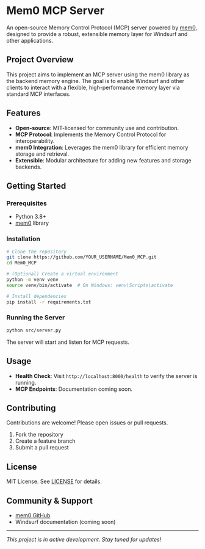 # Mem0 MCP Server

An open-source Memory Control Protocol (MCP) server powered by [mem0](https://github.com/mem0ai/mem0), designed to provide a robust, extensible memory layer for Windsurf and other applications.

## Project Overview

This project aims to implement an MCP server using the mem0 library as the backend memory engine. The goal is to enable Windsurf and other clients to interact with a flexible, high-performance memory layer via standard MCP interfaces.

## Features
- **Open-source**: MIT-licensed for community use and contribution.
- **MCP Protocol**: Implements the Memory Control Protocol for interoperability.
- **mem0 Integration**: Leverages the mem0 library for efficient memory storage and retrieval.
- **Extensible**: Modular architecture for adding new features and storage backends.

## Getting Started

### Prerequisites
- Python 3.8+
- [mem0](https://github.com/mem0ai/mem0) library

### Installation
```bash
# Clone the repository
git clone https://github.com/YOUR_USERNAME/Mem0_MCP.git
cd Mem0_MCP

# (Optional) Create a virtual environment
python -m venv venv
source venv/bin/activate  # On Windows: venv\Scripts\activate

# Install dependencies
pip install -r requirements.txt
```

### Running the Server
```bash
python src/server.py
```

The server will start and listen for MCP requests.

## Usage
- **Health Check**: Visit `http://localhost:8000/health` to verify the server is running.
- **MCP Endpoints**: Documentation coming soon.

## Contributing
Contributions are welcome! Please open issues or pull requests.

1. Fork the repository
2. Create a feature branch
3. Submit a pull request

## License
MIT License. See [LICENSE](LICENSE) for details.

## Community & Support
- [mem0 GitHub](https://github.com/mem0ai/mem0)
- Windsurf documentation (coming soon)

---

*This project is in active development. Stay tuned for updates!*
